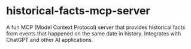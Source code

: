 # historical-facts-mcp-server
A fun MCP (Model Context Protocol) server that provides historical facts from events that happened on the same date in history. Integrates with ChatGPT and other AI applications.
